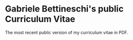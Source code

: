 # Gabriele Bettineschi's public Curriculum Vitae
The most recent public version of my curriculum vitae in PDF.
